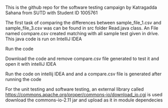 This is the github repo for the software testing campaign by Katragadda Sahana from SUTD with Student ID 1005761

The first task of comparing the differences between sample_file_1.csv and sample_file_3.csv was can be found in src folder Read.java class. An File named compare.csv 
created matching with all sample test given in drive. This java code is run on IntelliJ IDEA

Run the code

Download the code and remove compare.csv file generated to test it and open it with intelliJ IDEA

Run the code on intellij IDEA and and a compare.csv file is generated after running the code

For the unit testing and software testing, an external library called https://commons.apache.org/proper/commons-io/download_io.cgi is used
download the commons-io-2.11 jar and upload as it in module dependecies 
